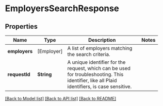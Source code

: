 # EmployersSearchResponse

## Properties
Name | Type | Description | Notes
------------ | ------------- | ------------- | -------------
**employers** | [Employer] | A list of employers matching the search criteria. | 
**requestId** | **String** | A unique identifier for the request, which can be used for troubleshooting. This identifier, like all Plaid identifiers, is case sensitive. | 

[[Back to Model list]](../README.md#documentation-for-models) [[Back to API list]](../README.md#documentation-for-api-endpoints) [[Back to README]](../README.md)


